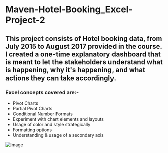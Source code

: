 # Maven-Hotel-Booking_Excel-Project-2
## This project consists of Hotel booking data, from July 2015 to August 2017 provided in the course. I created a one-time explanatory dashboard that is meant to let the stakeholders understand what is happening, why it's happening, and what actions they can take accordingly. 

### Excel concepts covered are:- 
* Pivot Charts
* Partial Pivot Charts
* Conditional Number Formats
* Experiment with chart elements and layouts
* Usage of color and style strategically
* Formatting options
* Understanding & usage of a secondary axis


![image](https://user-images.githubusercontent.com/77773902/216177155-3efa9de6-522e-4913-bcb4-3c2ab4196e1f.png)
